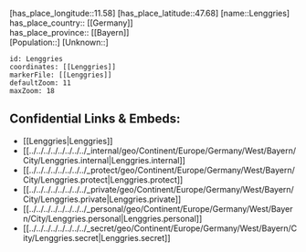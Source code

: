﻿---
location: [47.68,11.58] 
mapzoom: [7,12] 
mapmarker: city 
type: City
tags:
- geo/City


SpocWebEntityId: 31937
isDeleted: false
confidential: public

---
[has_place_longitude::11.58] 
[has_place_latitude::47.68] 
[name::Lenggries] 
has_place_country:: [[Germany]]  
has_place_province:: [[Bayern]]  
[Population::] 
[Unknown::] 


```leaflet
id: Lenggries
coordinates: [[Lenggries]] 
markerFile: [[Lenggries]] 
defaultZoom: 11 
maxZoom: 18
```


## Confidential Links & Embeds: 
- [[Lenggries|Lenggries]]  
- [[../../../../../../../../_internal/geo/Continent/Europe/Germany/West/Bayern/City/Lenggries.internal|Lenggries.internal]] 
- [[../../../../../../../../_protect/geo/Continent/Europe/Germany/West/Bayern/City/Lenggries.protect|Lenggries.protect]] 
- [[../../../../../../../../_private/geo/Continent/Europe/Germany/West/Bayern/City/Lenggries.private|Lenggries.private]] 
- [[../../../../../../../../_personal/geo/Continent/Europe/Germany/West/Bayern/City/Lenggries.personal|Lenggries.personal]] 
- [[../../../../../../../../_secret/geo/Continent/Europe/Germany/West/Bayern/City/Lenggries.secret|Lenggries.secret]] 
